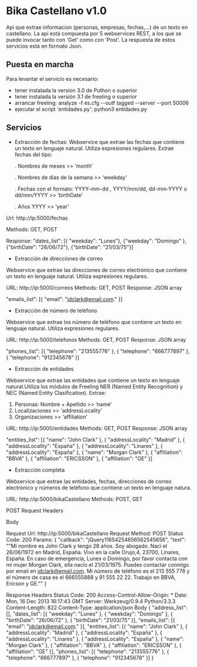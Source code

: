 Bika Castellano v1.0
========================

Api que extrae informacion (personas, empresas, fechas,...) de un texto en castellano.
La api está compuesta por 5 webservices REST, a los que se puede invocar tanto con 'Get' como con 'Post'. La respuesta de estos servicios está en formato Json. 


Puesta en marcha
----------------
Para levantar el servicio es necesario:
- tener instalada la version 3.0 de Puthon o superior
- tener instalada la versión 3.1 de freeling o superior
- arrancar freeling: analyze -f es.cfg --outf tagged --server --port 50006
- ejecutar el script 'entidades.py': python3 entidades.py


Servicios
---------

- Extracción de fechas: Webservice que extrae las fechas que contiene un texto en lenguaje natural. Utiliza expresiones regulares. Extrae fechas del tipo:

   . Nombres de meses >> ‘month’

   . Nombres de días de la semana >> ‘weekday’

   . Fechas con el formato: YYYY-mm-dd , YYYY/mm/dd, dd-mm-YYYY  o  dd/mm/YYYY >> ‘birthDate’

   . Años YYYY >> ‘year’
 
Url: http://ip:5000/fechas

Methods: GET, POST

Response: "dates_list": [{ "weekday": "Lunes"}, {"weekday": "Domingo" }, {"birthDate": "26/06/72"}, {"birthDate": "21/03/75"}]



- Extracción de direcciones de correo

Webservice que extrae las direcciones de correo electrónico que contiene un texto en lenguaje natural. Utiliza expresiones regulares.

URL: http://ip:5000/correos
Methods: GET, POST
Response: JSON array

 "emails_list": [{
       "email": "jdclark@email.com."
   }]



- Extracción de número de teléfono

Webservice que extrae los número de teléfono que contiene un texto en lenguaje natural. Utiliza expresiones regulares.

URL: http://ip:5000/telefonos
Methods: GET, POST
Response: JSON array

"phones_list": [{
       "telephone": "213555776"
   }, {
       "telephone": "666777897"
   }, {
       "telephone": "912345678"
   }]



- Extracción de entidades

Webservice que extrae las entidades que contiene un texto en lenguaje natural.Utiliza los módulos de Freeling NER (Named Entity Recognition) y NEC (Named Entity Clasification). Extrae:
1) Personas: Nombre + Apellido >> ‘name’
2) Localizaciones >> ‘addressLocality’
3) Organizaciones  >> ‘affiliation’


URL: http://ip:5000/entidades
Methods: GET, POST
Response: JSON array

   "entities_list": [{
       "name": "John Clark"
   }, {
       "addressLocality": "Madrid"
   }, {
       "addressLocality": "España"
   }, {
       "addressLocality": "Linares"
   }, {
       "addressLocality": "España"
   }, {
       "name": "Morgan Clark"
   }, {
       "affiliation": "BBVA"
   }, {
       "affiliation": "ERICSSON"
   }, {
       "affiliation": "GE"
   }]



- Extracción completa

Webservice que extrae las entidades, fechas, direcciones de correo electrónico y números de teléfono que contiene un texto en lenguaje natura.

URL: http://ip:5000/bikaCastellano
Methods: POST, GET

POST
Request
Headers


Body


Request Url: http://ip:5000/bikaCastellano
Request Method: POST
Status Code: 200
Params: {
   "callback": "jQuery11654254656562545656",
   "text": "\"Mi nombre es John Clark y tengo 28 años. Soy abogado. Naci el 26/06/1972 en Madrid, España. Vivo en la calle Orujo,4, 23700, Linares, España. En caso de emergencia, Lunes o Domingo, por favor contacta con mi mujer Morgan Clark, ella nacio el 21/03/1975. Puedes contactar conmigo por email en jdclark@email.com. Mi número de teléfono es el 213 555 776 y el número de casa es el 666555888 y 91 555 22 22. Trabajo en BBVA, Ericson y GE.\""
}

Response
Headers
Status Code: 200
Access-Control-Allow-Origin: *
Date: Mon, 16 Dec 2013 16:17:43 GMT
Server: Werkzeug/0.9.4 Python/3.3.3
Content-Length: 822
Content-Type: application/json
Body
{
   "address_list": [],
   "dates_list": [{
       "weekday": "Lunes"
    }, {
       "weekday": "Domingo"
    }, {
       "birthDate": "26/06/72"
   }, {
       "birthDate": "21/03/75"
   }],
   "emails_list": [{
       "email": "jdclark@email.com."
   }],
   "entities_list": [{
       "name": "John Clark"
   }, {
       "addressLocality": "Madrid"
   }, {
       "addressLocality": "España"
   }, {
       "addressLocality": "Linares"
   }, {
       "addressLocality": "España"
   }, {
       "name": "Morgan Clark"
   }, {
       "affiliation": "BBVA"
   }, {
       "affiliation": "ERICSSON"
   }, {
       "affiliation": "GE"
   }],
   "phones_list": [{
       "telephone": "213555776"
   }, {
       "telephone": "666777897"
   }, {
       "telephone": "912345678"
   }]
}



